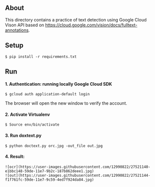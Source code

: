 ## About
This directory contains a practice of text detection using Google Cloud Vison API based on https://cloud.google.com/vision/docs/fulltext-annotations.

## Setup
```
$ pip install -r requirements.txt
```

## Run
#### 1. Authentication: running locally Google Cloud SDK
```
$ gcloud auth application-default login
```
The browser will open the new window to verify the account.
#### 2. Activate Virtualenv
```
$ Source env/bin/activate
```
#### 3. Run doxtext.py
```
$ python doctext.py orc.jpg -out_file out.jpg
```
#### 4. Result:
```
![ocr](https://user-images.githubusercontent.com/12990822/27521140-e1bbc148-59de-11e7-9b2c-187b862deee1.jpg)
![out](https://user-images.githubusercontent.com/12990822/27521144-f1f761fc-59de-11e7-9c59-4ed7f924da84.jpg)
```

